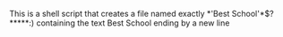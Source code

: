 This is a shell script that creates a file named exactly \*\'Best School\'\*$\?\*\*\*\*\*:) containing the text Best School ending by a new line
